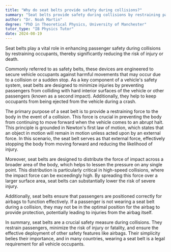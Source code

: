 ```yaml
---
title: "Why do seat belts provide safety during collisions?"
summary: "Seat belts provide safety during collisions by restraining passengers and reducing the risk of injury or death."
author: "Dr. Noah Martin"
degree: "PhD in Theoretical Physics, University of Manchester"
tutor_type: "IB Physics Tutor"
date: 2024-08-19
---
```


Seat belts play a vital role in enhancing passenger safety during collisions by restraining occupants, thereby significantly reducing the risk of injury or death.

Commonly referred to as safety belts, these devices are engineered to secure vehicle occupants against harmful movements that may occur due to a collision or a sudden stop. As a key component of a vehicle's safety system, seat belts are designed to minimize injuries by preventing passengers from colliding with hard interior surfaces of the vehicle or other passengers (known as a second impact). Additionally, they help to keep occupants from being ejected from the vehicle during a crash.

The primary purpose of a seat belt is to provide a restraining force to the body in the event of a collision. This force is crucial in preventing the body from continuing to move forward when the vehicle comes to an abrupt halt. This principle is grounded in Newton's first law of motion, which states that an object in motion will remain in motion unless acted upon by an external force. In this scenario, the seat belt serves as that external force, effectively stopping the body from moving forward and reducing the likelihood of injury.

Moreover, seat belts are designed to distribute the force of impact across a broader area of the body, which helps to lessen the pressure on any single point. This distribution is particularly critical in high-speed collisions, where the impact force can be exceedingly high. By spreading this force over a larger surface area, seat belts can substantially lower the risk of severe injury.

Additionally, seat belts ensure that passengers are positioned correctly for airbags to function effectively. If a passenger is not wearing a seat belt during a collision, they may not be in the optimal position for the airbag to provide protection, potentially leading to injuries from the airbag itself.

In summary, seat belts are a crucial safety measure during collisions. They restrain passengers, minimize the risk of injury or fatality, and ensure the effective deployment of other safety features like airbags. Their simplicity belies their importance, and in many countries, wearing a seat belt is a legal requirement for all vehicle occupants.
    